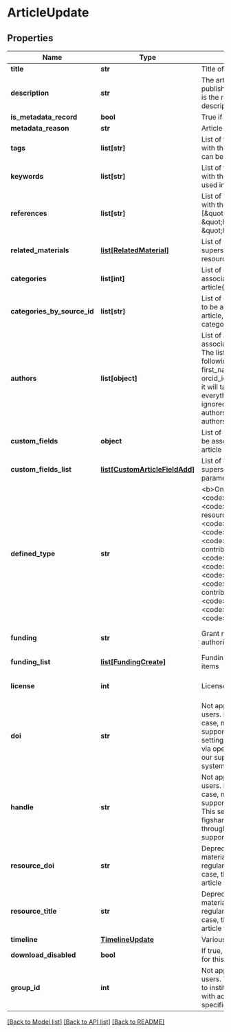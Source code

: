 # ArticleUpdate

## Properties
Name | Type | Description | Notes
------------ | ------------- | ------------- | -------------
**title** | **str** | Title of article | [optional] 
**description** | **str** | The article description. In a publisher case, usually this is the remote article description | [optional] [default to '']
**is_metadata_record** | **bool** | True if article has no files | [optional] 
**metadata_reason** | **str** | Article metadata reason | [optional] 
**tags** | **list[str]** | List of tags to be associated with the article. Keywords can be used instead | [optional] 
**keywords** | **list[str]** | List of tags to be associated with the article. Tags can be used instead | [optional] 
**references** | **list[str]** | List of links to be associated with the article (e.g [\&quot;http://link1\&quot;, \&quot;http://link2\&quot;, \&quot;http://link3\&quot;]) | [optional] 
**related_materials** | [**list[RelatedMaterial]**](RelatedMaterial.md) | List of related materials; supersedes references and resource DOI/title. | [optional] 
**categories** | **list[int]** | List of category ids to be associated with the article(e.g [1, 23, 33, 66]) | [optional] 
**categories_by_source_id** | **list[str]** | List of category source ids to be associated with the article, supersedes the categories property | [optional] 
**authors** | **list[object]** | List of authors to be associated with the article. The list can contain the following fields: id, name, first_name, last_name, email, orcid_id. If an id is supplied, it will take priority and everything else will be ignored. For adding more authors use the specific authors endpoint. | [optional] 
**custom_fields** | **object** | List of key, values pairs to be associated with the article | [optional] 
**custom_fields_list** | [**list[CustomArticleFieldAdd]**](CustomArticleFieldAdd.md) | List of custom fields values, supersedes custom_fields parameter | [optional] 
**defined_type** | **str** | &lt;b&gt;One of:&lt;/b&gt; &lt;code&gt;figure&lt;/code&gt; &lt;code&gt;online resource&lt;/code&gt; &lt;code&gt;preprint&lt;/code&gt; &lt;code&gt;book&lt;/code&gt; &lt;code&gt;conference contribution&lt;/code&gt; &lt;code&gt;media&lt;/code&gt; &lt;code&gt;dataset&lt;/code&gt; &lt;code&gt;poster&lt;/code&gt; &lt;code&gt;journal contribution&lt;/code&gt; &lt;code&gt;presentation&lt;/code&gt; &lt;code&gt;thesis&lt;/code&gt; &lt;code&gt;software&lt;/code&gt; | [optional] 
**funding** | **str** | Grant number or funding authority | [optional] [default to '']
**funding_list** | [**list[FundingCreate]**](FundingCreate.md) | Funding creation / update items | [optional] 
**license** | **int** | License id for this article. | [optional] [default to 0]
**doi** | **str** | Not applicable for regular users. In an institutional case, make sure your group supports setting DOIs. This setting is applied by figshare via opening a ticket through our support/helpdesk system. | [optional] [default to '']
**handle** | **str** | Not applicable for regular users. In an institutional case, make sure your group supports setting Handles. This setting is applied by figshare via opening a ticket through our support/helpdesk system. | [optional] [default to '']
**resource_doi** | **str** | Deprecated by related materials. Not applicable to regular users. In a publisher case, this is the publisher article DOI. | [optional] [default to '']
**resource_title** | **str** | Deprecated by related materials. Not applicable to regular users. In a publisher case, this is the publisher article title. | [optional] [default to '']
**timeline** | [**TimelineUpdate**](TimelineUpdate.md) | Various timeline dates | [optional] 
**download_disabled** | **bool** | If true, downloading of files for this article is disabled | [optional] 
**group_id** | **int** | Not applicable to regular users. This field is reserved to institutions/publishers with access to assign to specific groups | [optional] 

[[Back to Model list]](../README.md#documentation-for-models) [[Back to API list]](../README.md#documentation-for-api-endpoints) [[Back to README]](../README.md)


